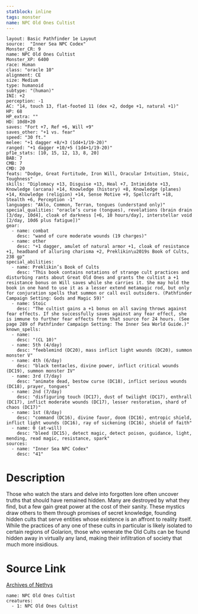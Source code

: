 ```yaml
---
statblock: inline
tags: monster
name: NPC Old Ones Cultist
---
```

```statblock
layout: Basic Pathfinder 1e Layout
source:  "Inner Sea NPC Codex"
Monster_CR: 9
name: NPC Old Ones Cultist
Monster_XP: 6400
race: Human
class: "oracle 10"
alignment: CE
size: Medium
type: humanoid
subtype: "(human)"
INI: +2
perception: -1
AC: "14, touch 13, flat-footed 11 (dex +2, dodge +1, natural +1)"
HP: 68
HP_extra: ""
HD: 10d8+20
saves: "Fort +7, Ref +6, Will +9"
saves_other: "+1 vs. fear"
speed: "30 ft."
melee: "+1 dagger +8/+3 (1d4+1/19-20)"
ranged: "+1 dagger +10/+5 (1d4+1/19-20)"
pf1e_stats: [10, 15, 12, 13, 8, 20]
BAB: 7
CMB: 7
CMD: 20
feats: "Dodge, Great Fortitude, Iron Will, Oracular Intuition, Stoic, Toughness"
skills: "Diplomacy +13, Disguise +13, Heal +7, Intimidate +13, Knowledge (arcana) +14, Knowledge (history) +8, Knowledge (planes) +14, Knowledge (religion) +14, Sense Motive +9, Spellcraft +18, Stealth +6, Perception -1"
languages: "Aklo, Common, Terran, tongues (understand only)"
special_qualities: "oracle’s curse (tongues), revelations (brain drain [3/day, 10d4], cloak of darkness [+6, 10 hours/day], interstellar void [2/day, 10d6 plus fatigue])"
gear:
  - name: combat
    desc: "wand of cure moderate wounds (19 charges)"
  - name: other
    desc: "+1 dagger, amulet of natural armor +1, cloak of resistance +1, headband of alluring charisma +2, Preklikin\u2019s Book of Cults, 238 gp"
special_abilities:
  - name: Preklikin’s Book of Cults
    desc: "This book contains notations of strange cult practices and disturbing rants about Great Old Ones and grants the cultist a +1 resistance bonus on Will saves while she carries it. She may hold the book in one hand to use it as a lesser extend metamagic rod, but only for conjuration spells that summon or call evil outsiders. (Pathfinder Campaign Setting: Gods and Magic 59)"
  - name: Stoic
    desc: "The cultist gains a +1 bonus on all saving throws against fear effects. If she successfully saves against any fear effect, she is immune to further fear effects from that source for 24 hours. (See page 289 of Pathfinder Campaign Setting: The Inner Sea World Guide.)"
known_spells:
  - name:
    desc: "(CL 10)"
  - name: 5th (4/day)
    desc: "feeblemind (DC20), mass inflict light wounds (DC20), summon monster V"
  - name: 4th (6/day)
    desc: "black tentacles, divine power, inflict critical wounds (DC19), summon monster IV"
  - name: 3rd (7/day)
    desc: "animate dead, bestow curse (DC18), inflict serious wounds (DC18), prayer, tongues"
  - name: 2nd (7/day)
    desc: "disfiguring touch (DC17), dust of twilight (DC17), enthrall (DC17), inflict moderate wounds (DC17), lesser restoration, shard of chaos (DC17)"
  - name: 1st (8/day)
    desc: "command (DC16), divine favor, doom (DC16), entropic shield, inflict light wounds (DC16), ray of sickening (DC16), shield of faith"
  - name: 0 (at-will)
    desc: "bleed (DC15), detect magic, detect poison, guidance, light, mending, read magic, resistance, spark"
sources:
  - name: "Inner Sea NPC Codex"
    desc: "41"
```
# Description
Those who watch the stars and delve into forgotten lore often uncover truths that should have remained hidden. Many are destroyed by what they find, but a few gain great power at the cost of their sanity. These mystics draw others to them through promises of secret knowledge, founding hidden cults that serve entities whose existence is an affront to reality itself. While the practices of any one of these cults in particular is likely isolated to certain regions of Golarion, those who venerate the Old Cults can be found hidden away in virtually any land, making their infiltration of society that much more insidious.
# Source Link
[Archives of Nethys](https://aonprd.com/NPCDisplay.aspx?ItemName=Old%20Ones%20Cultist)
```encounter-table
name: NPC Old Ones Cultist
creatures:
  - 1: NPC Old Ones Cultist
```
